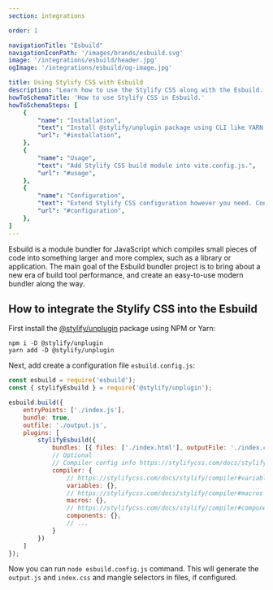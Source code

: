 ```yaml
---
section: integrations

order: 1

navigationTitle: "Esbuild"
navigationIconPath: '/images/brands/esbuild.svg'
image: '/integrations/esbuild/header.jpg'
ogImage: '/integrations/esbuild/og-image.jpg'

title: Using Stylify CSS with Esbuild
description: "Learn how to use the Stylify CSS along with the Esbuild. Code your website faster with Stylify CSS and Esbuild."
howToSchemaTitle: 'How to use Stylify CSS in Esbuild.'
howToSchemaSteps: [
	{
		"name": "Installation",
		"text": "Install @stylify/unplugin package using CLI like YARN or NPM.",
		"url": "#installation",
	},
	{
		"name": "Usage",
		"text": "Add Stylify CSS build module into vite.config.js.",
		"url": "#usage",
	},
	{
		"name": "Configuration",
		"text": "Extend Stylify CSS configuration however you need. Configure variables, components, custom selectors and a lot more.",
		"url": "#configuration",
	},
]
---
```


Esbuild is a module bundler for JavaScript which compiles small pieces of code into something larger and more complex, such as a library or application.
The main goal of the Esbuild bundler project is to bring about a new era of build tool performance, and create an easy-to-use modern bundler along the way.

## How to integrate the Stylify CSS into the Esbuild

First install the [@stylify/unplugin](/docs/unplugin) package using NPM or Yarn:

```
npm i -D @stylify/unplugin
yarn add -D @stylify/unplugin
```

Next, add create a configuration file `esbuild.config.js`:

```js
const esbuild = require('esbuild');
const { stylifyEsbuild } = require('@stylify/unplugin');

esbuild.build({
	entryPoints: ['./index.js'],
	bundle: true,
	outfile: './output.js',
	plugins: [
		stylifyEsbuild({
			bundles: [{ files: ['./index.html'], outputFile: './index.css' }],
			// Optional
			// Compiler config info https://stylifycss.com/docs/stylify/compiler#configuration
			compiler: {
				// https://stylifycss.com/docs/stylify/compiler#variables
				variables: {},
				// https://stylifycss.com/docs/stylify/compiler#macros
				macros: {},
				// https://stylifycss.com/docs/stylify/compiler#components
				components: {},
				// ...
			}
		})
	]
});
```

Now you can run `node esbuild.config.js` command. This will generate the `output.js` and `index.css` and mangle selectors in files, if configured.

<where-to-next />
